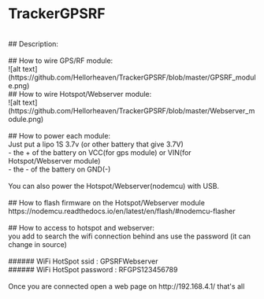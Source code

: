 # TrackerGPSRF<br />
<br />
## Description:<br />
<br />
## How to wire GPS/RF module:<br />
![alt text](https://github.com/Hellorheaven/TrackerGPSRF/blob/master/GPSRF_module.png)<br />
## How to wire Hotspot/Webserver module:<br />
![alt text](https://github.com/Hellorheaven/TrackerGPSRF/blob/master/Webserver_module.png)<br />
<br />
## How to power each module:<br />
Just put a lipo 1S 3.7v (or other battery that give 3.7V) <br />
- the + of the battery on VCC(for gps module) or VIN(for Hotspot/Webserver module) <br />
- the - of the battery on GND(-)<br />
<br />
You can also power the Hotspot/Webserver(nodemcu) with USB.<br />
<br />
## How to flash firmware on the Hotspot/Webserver module<br />
https://nodemcu.readthedocs.io/en/latest/en/flash/#nodemcu-flasher<br />
<br />
## How to access to hotspot and webserver:<br />
you add to search the wifi connection behind ans use the password (it can change in source)<br />
<br />
###### WiFi HotSpot ssid : GPSRFWebserver<br />
###### WiFi HotSpot password : RFGPS123456789<br />
<br />
Once you are connected open a web page on http://192.168.4.1/ that's all<br />
